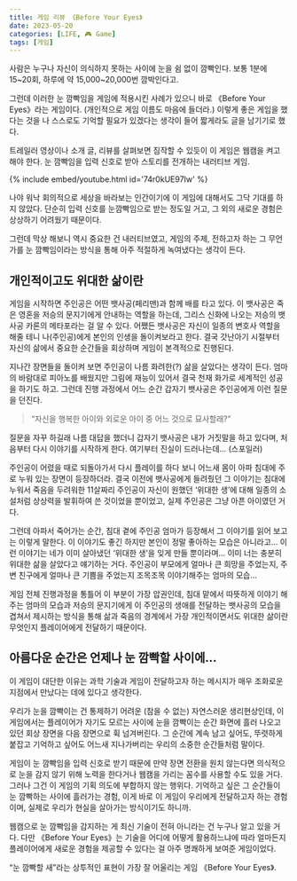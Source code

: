 ```yaml
---
title: 게임 리뷰 《Before Your Eyes》
date: 2023-05-20
categories: [LIFE, 🎮 Game]
tags: [게임]
---
```


사람은 누구나 자신이 의식하지 못하는 사이에 눈을 쉼 없이 깜빡인다. 보통 1분에 15~20회, 하루에 약 15,000~20,000번 깜박인다고.

그런데 이러한 눈 깜빡임을 게임에 적용시킨 사례가 있으니 바로 《Before Your Eyes》라는 게임이다. (개인적으로 게임 이름도 마음에 들더라.) 이렇게 좋은 게임을 했다는 것을 나 스스로도 기억할 필요가 있겠다는 생각이 들어 짧게라도 글을 남기기로 했다.

트레일러 영상이나 소개 글, 리뷰를 살펴보면 짐작할 수 있듯이 이 게임은 웹캠을 켜고 해야 한다. 눈 깜빡임을 입력 신호로 받아 스토리를 전개하는 내러티브 게임.

{% include embed/youtube.html id='74r0kUE97Iw' %}

나야 워낙 회의적으로 세상을 바라보는 인간이기에 이 게임에 대해서도 그닥 기대를 하지 않았다. 단순히 입력 신호를 눈깜빡임으로 받는 정도일 거고, 그 외의 새로운 경험은 상상하기 어려웠기 때문이다.

그런데 막상 해보니 역시 중요한 건 내러티브였고, 게임의 주제, 전하고자 하는 그 무언가를 눈 깜빡임이라는 방식을 통해 아주 적절하게 녹여냈다는 생각이 든다.

## 개인적이고도 위대한 삶이란

게임을 시작하면 주인공은 어떤 뱃사공(페리맨)과 함께 배를 타고 있다. 이 뱃사공은 죽은 영혼을 저승의 문지기에게 안내하는 역할을 하는데, 그리스 신화에 나오는 저승의 뱃사공 카론의 메타포라는 걸 알 수 있다. 어쨌든 뱃사공은 자신이 일종의 변호사 역할을 해줄 테니 나(주인공)에게 본인의 인생을 돌이켜보라고 한다. 결국 갓난아기 시절부터 자신의 삶에서 중요한 순간들을 회상하며 게임이 본격적으로 진행된다.

지나간 장면들을 돌이켜 보면 주인공이 나름 화려한(?) 삶을 살았다는 생각이 든다. 엄마의 바람대로 피아노를 배웠지만 그림에 재능이 있어서 결국 천재 화가로 세계적인 성공을 하기도 하고. 그런데 진행 과정에서 어느 순간 갑자기 뱃사공은 주인공에게 이런 질문을 던진다.

>“자신을 행복한 아이와 외로운 아이 중 어느 것으로 묘사할래?”

질문을 자꾸 하길래 나름 대답을 했더니 갑자기 뱃사공은 내가 거짓말을 하고 있다며, 처음부터 다시 이야기를 시작하게 한다. 여기부터 진실이 드러나는데… (스포일러)

주인공이 어렸을 때로 되돌아가서 다시 플레이를 하다 보니 어느새 몸이 아파 침대에 주로 누워 있는 장면이 등장하더라. 결국 이전에 뱃사공에게 들려줬던 그 이야기는 침대에 누워서 죽음을 두려워한 11살짜리 주인공이 자신이 원했던 ‘위대한 생’에 대해 일종의 소설처럼 상상력을 발휘하여 쓴 것이었을 뿐이었고, 실제 주인공은 그냥 아픈 아이였던 거다.

그런데 아파서 죽어가는 순간, 침대 곁에 주인공 엄마가 등장해서 그 이야기를 읽어 보고는 이렇게 말한다. 이 이야기도 좋긴 하지만 본인이 정말 좋아하는 모습은 아니라고… 이런 이야기는 네가 이미 살아냈던 ‘위대한 생’을 잊게 만들 뿐이라며… 이미 너는 충분히 위대한 삶을 살았다고 얘기하는 거다. 주인공이 부모에게 얼마나 큰 희망을 주었는지, 주변 친구에게 얼마나 큰 기쁨을 주었는지 조목조목 이야기해주는 엄마의 모습…

게임 전체 진행과정을 통틀어 이 부분이 가장 압권인데, 침대 맡에서 따뜻하게 이야기 해주는 엄마의 모습과 저승의 문지기에게 이 주인공의 생애를 전달하는 뱃사공의 모습을 겹쳐서 제시하는 방식을 통해 삶과 죽음의 경계에서 가장 개인적이면서도 위대한 삶이란 무엇인지 플레이어에게 전달하기 때문이다.

## 아름다운 순간은 언제나 눈 깜빡할 사이에…

이 게임이 대단한 이유는 과학 기술과 게임이 전달하고자 하는 메시지가 매우 조화로운 지점에서 만났다는 데에 있다고 생각한다.

우리가 눈을 깜빡이는 건 통제하기 어려운 (참을 수 없는) 자연스러운 생리현상인데, 이 게임에서는 플레이어가 자기도 모르는 사이에 눈을 깜빡이는 순간 화면에 흘러 나오고 있던 회상 장면을 다음 장면으로 휙 넘겨버린다. 그 순간에 계속 남고 싶어도, 뚜렷하게 붙잡고 기억하고 싶어도 어느새 지나가버리는 우리의 소중한 순간들처럼 말이다.

게임이 눈 깜빡임을 입력 신호로 받기 때문에 만약 장면 전환을 원치 않는다면 의식적으로 눈을 감지 않기 위해 노력을 한다거나 웹캠을 가리는 꼼수를 사용할 수도 있을 거다. 그러나 그건 이 게임의 기획 의도에 부합하지 않는 행위다. 기억하고 싶은 그 순간들이 눈 깜빡하는 사이에 흘러가는 경험, 이게 바로 이 게임이 우리에게 전달하고자 하는 경험이며, 실제로 우리가 현실을 살아가는 방식이기도 하니까.

웹캠으로 눈 깜빡임을 감지하는 게 최신 기술이 전혀 아니라는 건 누구나 알고 있을 거다. 다만 《Before Your Eyes》는 기술을 어디에 어떻게 활용하느냐에 따라 얼마든지 플레이어에게 새로운 경험을 제공할 수 있다는 걸 아주 명쾌하게 보여준 게임이었다.

“눈 깜빡할 새”라는 상투적인 표현이 가장 잘 어울리는 게임 《Before Your Eyes》.
